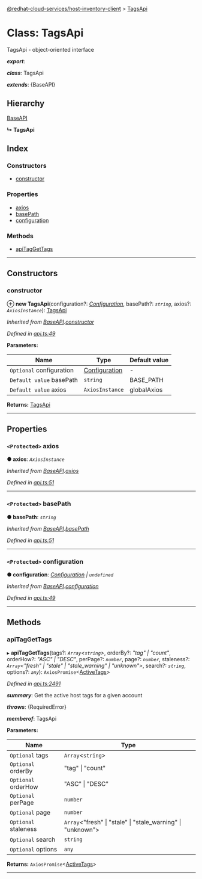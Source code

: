 [@redhat-cloud-services/host-inventory-client](../README.md) > [TagsApi](../classes/tagsapi.md)

# Class: TagsApi

TagsApi - object-oriented interface

*__export__*: 

*__class__*: TagsApi

*__extends__*: {BaseAPI}

## Hierarchy

 [BaseAPI](baseapi.md)

**↳ TagsApi**

## Index

### Constructors

* [constructor](tagsapi.md#constructor)

### Properties

* [axios](tagsapi.md#axios)
* [basePath](tagsapi.md#basepath)
* [configuration](tagsapi.md#configuration)

### Methods

* [apiTagGetTags](tagsapi.md#apitaggettags)

---

## Constructors

<a id="constructor"></a>

###  constructor

⊕ **new TagsApi**(configuration?: *[Configuration](configuration.md)*, basePath?: *`string`*, axios?: *`AxiosInstance`*): [TagsApi](tagsapi.md)

*Inherited from [BaseAPI](baseapi.md).[constructor](baseapi.md#constructor)*

*Defined in [api.ts:49](https://github.com/RedHatInsights/javascript-clients/blob/master/packages/host-inventory/api.ts#L49)*

**Parameters:**

| Name | Type | Default value |
| ------ | ------ | ------ |
| `Optional` configuration | [Configuration](configuration.md) | - |
| `Default value` basePath | `string` |  BASE_PATH |
| `Default value` axios | `AxiosInstance` |  globalAxios |

**Returns:** [TagsApi](tagsapi.md)

___

## Properties

<a id="axios"></a>

### `<Protected>` axios

**● axios**: *`AxiosInstance`*

*Inherited from [BaseAPI](baseapi.md).[axios](baseapi.md#axios)*

*Defined in [api.ts:51](https://github.com/RedHatInsights/javascript-clients/blob/master/packages/host-inventory/api.ts#L51)*

___
<a id="basepath"></a>

### `<Protected>` basePath

**● basePath**: *`string`*

*Inherited from [BaseAPI](baseapi.md).[basePath](baseapi.md#basepath)*

*Defined in [api.ts:51](https://github.com/RedHatInsights/javascript-clients/blob/master/packages/host-inventory/api.ts#L51)*

___
<a id="configuration"></a>

### `<Protected>` configuration

**● configuration**: *[Configuration](configuration.md) \| `undefined`*

*Inherited from [BaseAPI](baseapi.md).[configuration](baseapi.md#configuration)*

*Defined in [api.ts:49](https://github.com/RedHatInsights/javascript-clients/blob/master/packages/host-inventory/api.ts#L49)*

___

## Methods

<a id="apitaggettags"></a>

###  apiTagGetTags

▸ **apiTagGetTags**(tags?: *`Array`<`string`>*, orderBy?: *"tag" \| "count"*, orderHow?: *"ASC" \| "DESC"*, perPage?: *`number`*, page?: *`number`*, staleness?: *`Array`<"fresh" \| "stale" \| "stale_warning" \| "unknown">*, search?: *`string`*, options?: *`any`*): `AxiosPromise`<[ActiveTags](../interfaces/activetags.md)>

*Defined in [api.ts:2491](https://github.com/RedHatInsights/javascript-clients/blob/master/packages/host-inventory/api.ts#L2491)*

*__summary__*: Get the active host tags for a given account

*__throws__*: {RequiredError}

*__memberof__*: TagsApi

**Parameters:**

| Name | Type |
| ------ | ------ |
| `Optional` tags | `Array`<`string`> |
| `Optional` orderBy | "tag" \| "count" |
| `Optional` orderHow | "ASC" \| "DESC" |
| `Optional` perPage | `number` |
| `Optional` page | `number` |
| `Optional` staleness | `Array`<"fresh" \| "stale" \| "stale_warning" \| "unknown"> |
| `Optional` search | `string` |
| `Optional` options | `any` |

**Returns:** `AxiosPromise`<[ActiveTags](../interfaces/activetags.md)>

___

